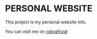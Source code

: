 # PERSONAL WEBSITE

This project is my personal website info.

You can visit me on
[robyafrizal](https://robyafrizalpalmendha.github.io)
